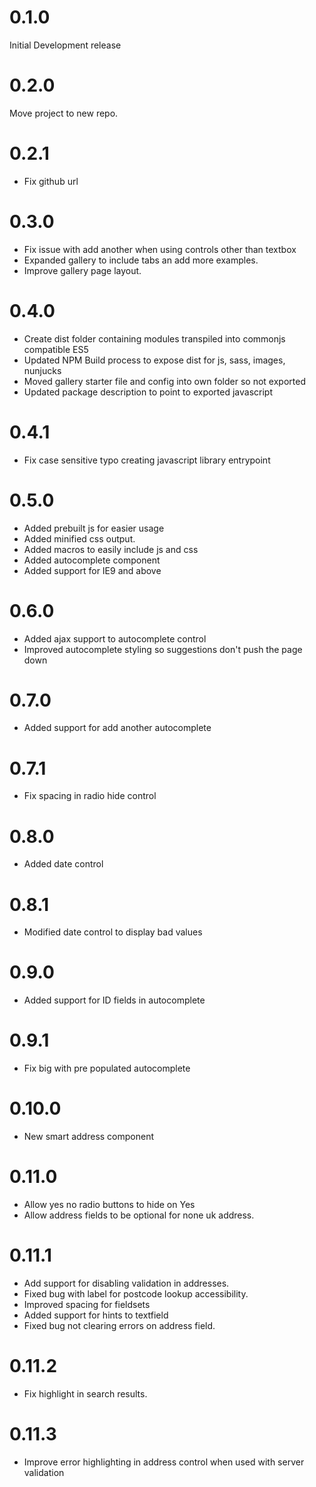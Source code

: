 # 0.1.0

Initial Development release

# 0.2.0

Move project to new repo.

# 0.2.1

- Fix github url

# 0.3.0

- Fix issue with add another when using controls other than textbox
- Expanded gallery to include tabs an add more examples.
- Improve gallery page layout.

# 0.4.0

- Create dist folder containing modules transpiled into commonjs compatible ES5
- Updated NPM Build process to expose dist for js, sass, images, nunjucks
- Moved gallery starter file and config into own folder so not exported
- Updated package description to point to exported javascript

# 0.4.1

- Fix case sensitive typo creating javascript library entrypoint

# 0.5.0

- Added prebuilt js for easier usage
- Added minified css output.
- Added macros to easily include js and css
- Added autocomplete component
- Added support for IE9 and above

# 0.6.0

- Added ajax support to autocomplete control
- Improved autocomplete styling so suggestions don't push the page down

# 0.7.0

- Added support for add another autocomplete

# 0.7.1

- Fix spacing in radio hide control

# 0.8.0

- Added date control

# 0.8.1

- Modified date control to display bad values

# 0.9.0

- Added support for ID fields in autocomplete

# 0.9.1

- Fix big with pre populated autocomplete

# 0.10.0

- New smart address component

# 0.11.0

- Allow yes no radio buttons to hide on Yes
- Allow address fields to be optional for none uk address.

# 0.11.1

- Add support for disabling validation in addresses.
- Fixed bug with label for postcode lookup accessibility.
- Improved spacing for fieldsets
- Added support for hints to textfield
- Fixed bug not clearing errors on address field.

# 0.11.2

- Fix highlight in search results.

# 0.11.3

- Improve error highlighting in address control when used with server validation
